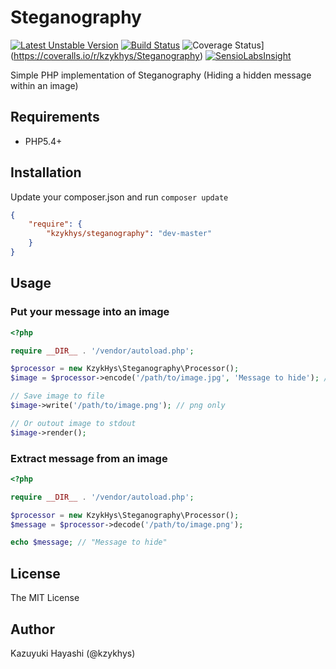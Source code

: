 Steganography
=============

[![Latest Unstable Version](https://poser.pugx.org/kzykhys/steganograpy/v/unstable.png)](https://packagist.org/packages/kzykhys/steganograpy)
[![Build Status](https://travis-ci.org/kzykhys/Steganography.png?branch=master)](https://travis-ci.org/kzykhys/Steganography)
![Coverage Status](https://coveralls.io/repos/kzykhys/Steganography/badge.png)](https://coveralls.io/r/kzykhys/Steganography)
[![SensioLabsInsight](https://insight.sensiolabs.com/projects/28e8157b-8b33-4d52-8eda-986a1bffca1d/mini.png)](https://insight.sensiolabs.com/projects/28e8157b-8b33-4d52-8eda-986a1bffca1d)

Simple PHP implementation of Steganography (Hiding a hidden message within an image)

Requirements
------------

* PHP5.4+

Installation
------------

Update your composer.json and run `composer update`

``` json
{
    "require": {
        "kzykhys/steganography": "dev-master"
    }
}
```

Usage
-----

### Put your message into an image

``` php
<?php

require __DIR__ . '/vendor/autoload.php';

$processor = new KzykHys\Steganography\Processor();
$image = $processor->encode('/path/to/image.jpg', 'Message to hide'); // jpg|png|gif

// Save image to file
$image->write('/path/to/image.png'); // png only

// Or outout image to stdout
$image->render();
```

### Extract message from an image

``` php
<?php

require __DIR__ . '/vendor/autoload.php';

$processor = new KzykHys\Steganography\Processor();
$message = $processor->decode('/path/to/image.png');

echo $message; // "Message to hide"
```

License
-------

The MIT License

Author
------

Kazuyuki Hayashi (@kzykhys)